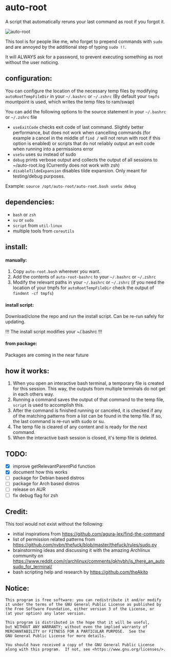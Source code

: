 # auto-root
A script that automatically reruns your last command as root if you forgot it.

![auto-root](https://user-images.githubusercontent.com/10449980/144729941-8b0ce1be-f234-4f15-8254-5d110dab7102.gif)

This tool is for people like me, who forget to prepend commands with `sudo` and are annoyed by the additional step of typing `sudo !!`.

It will ALWAYS ask for a password, to prevent executing something as root without the user noticing.

## configuration:

You can configure the location of the necessary temp files by modifying `autoRootTempFileDir` in your `~/.bashrc` or `~/.zshrc` (By default your `tmpfs` mountpoint is used, which writes the temp files to ram/swap)

You can add the following options to the source statement in your `~/.bashrc` or `~/.zshrc`  file

- `useExitCode` checks exit code of last command. Slightly better performance, but does not work when cancelling commands (for example a cancel in the middle of `find /` will not rerun with root if this option is enabled) or scripts that do not reliably output an exit code when running into a permissions error
- `useSu` uses su instead of sudo
- `debug` prints verbose output and collects the output of all sessions to ~/auto-root.log (Currently does not work with zsh)
- `disableTildeExpansion` disables tilde expansion. Only meant for testing/debug purposes.

Example: `source /opt/auto-root/auto-root.bash useSu debug`

## dependencies:

- `bash` or `zsh`
- `su` or `sudo`
- `script` from `util-linux`
- multiple tools from `coreutils`

## install:

#### manually:
1. Copy `auto-root.bash` wherever you want.
2. Add the contents of `auto-root-bashrc` to your `~/.bashrc` or `~/.zshrc` 
3. Modify the relevant paths in your `~/.bashrc` or `~/.zshrc` (if you need the location of your tmpfs for `autoRootTempFileDir` check the output of `findmnt -cf tmpfs`)

#### install script: 
Download/clone the repo and run the install script. Can be re-run safely for updating. 

!!! The install script modifies your ~/.bashrc !!!

#### from package:
Packages are coming in the near future

## how it works:

1. When you open an interactive bash terminal, a temporary file is created for this session. This way, the outputs from multiple terminals do not get in each others way.
2. Running a command saves the output of that command to the temp file, `script` is used to accomplish this.
3. After the command is finished running or canceled, it is checked if any of the matching patterns from a list can be found in the temp file. If so, the last command is re-run with sudo or su. 
4. The temp file is cleared of any content and is ready for the next command.
5. When the interactive bash session is closed, it's temp file is deleted.

## TODO:

- [x] improve getRelevantParentPid function
- [x] document how this works
- [ ] package for Debian based distros
- [ ] package for Arch based distros
- [ ] release on AUR
- [ ] fix debug flag for zsh

## Credit:

This tool would not exist without the following:

- initial inspirations from https://github.com/agura-lex/find-the-command
- list of permission related patterns from https://github.com/nvbn/thefuck/blob/master/thefuck/rules/sudo.py
- brainstorming ideas and discussing it with the amazing Archlinux community on https://www.reddit.com/r/archlinux/comments/qkhvbh/is_there_an_autosudo_for_terminal/
- bash scripting help and research by https://github.com/theAkito

## Notice:

    This program is free software: you can redistribute it and/or modify
    it under the terms of the GNU General Public License as published by
    the Free Software Foundation, either version 3 of the License, or
    (at your option) any later version.

    This program is distributed in the hope that it will be useful,
    but WITHOUT ANY WARRANTY; without even the implied warranty of
    MERCHANTABILITY or FITNESS FOR A PARTICULAR PURPOSE.  See the
    GNU General Public License for more details.

    You should have received a copy of the GNU General Public License
    along with this program.  If not, see <https://www.gnu.org/licenses/>.

